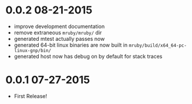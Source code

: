 # 0.0.2 08-21-2015
* improve development documentation
* remove extraneous `mruby/mruby/` dir
* generated mtest actually passes now
* generated 64-bit linux binaries are now built in `mruby/build/x64_64-pc-linux-gnp/bin/`
* generated host now has debug on by default for stack traces

# 0.0.1 07-27-2015
* First Release!
